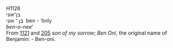 <body>
  <p>H1126<br>  בּן־אוני  <br> בֶּן  ־ אוֹנִי  ‎  ben  - ‘ônı̂y  <br><i>ben-o-nee‘ </i><br>From <a href="h1121.htm">1121</a> and <a href="h0205.htm">205</a>  <i>son</i> <i>of</i> <i>my</i> <i>sorrow</i>; <i>Ben</i> <i>Oni</i>, the original name of Benjamin: - Ben-oni.<br></p>
 </body>